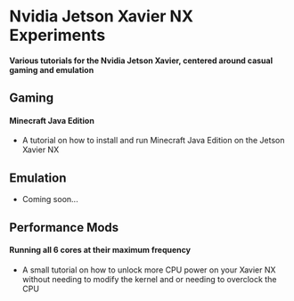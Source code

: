 # Nvidia Jetson Xavier NX Experiments

#### Various tutorials for the Nvidia Jetson Xavier, centered around casual gaming and emulation


## Gaming
#### Minecraft Java Edition
* A tutorial on how to install and run Minecraft Java Edition on the Jetson Xavier NX

## Emulation
* Coming soon...

## Performance Mods
#### Running all 6 cores at their maximum frequency
* A small tutorial on how to unlock more CPU power on your Xavier NX without needing to modify the kernel and or needing to overclock the CPU
